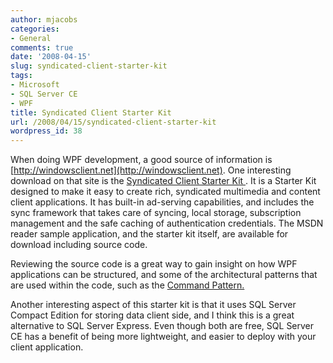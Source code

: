```yaml
---
author: mjacobs
categories:
- General
comments: true
date: '2008-04-15'
slug: syndicated-client-starter-kit
tags:
- Microsoft
- SQL Server CE
- WPF
title: Syndicated Client Starter Kit
url: /2008/04/15/syndicated-client-starter-kit
wordpress_id: 38
---
```



When doing WPF development, a good source of information is [http://windowsclient.net](http://windowsclient.net). One interesting download on that site is the [Syndicated Client Starter Kit ](http://windowsclient.net/wpf/starter-kits/sce.aspx). It is a Starter Kit designed to make it easy to create rich, syndicated multimedia and content client applications. It has built-in ad-serving capabilities, and includes the sync framework that takes care of syncing, local storage, subscription management and the safe caching of authentication credentials. The MSDN reader sample application, and the starter kit itself, are available for download including source code.

Reviewing the source code is a great way to gain insight on how WPF applications can be structured, and some of the architectural patterns that are used within the code, such as the [Command Pattern. ](http://www.microsoft.com/belux/msdn/nl/community/columns/jdruyts/wpf_commandpattern.mspx)

Another interesting aspect of this starter kit is that it uses SQL Server Compact Edition for storing data client side, and I think this is a great alternative to SQL Server Express. Even though both are free, SQL Server CE has a benefit of being more lightweight, and easier to deploy with your client application.
